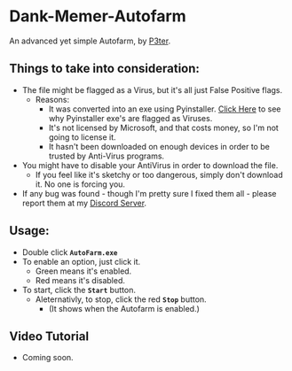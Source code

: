 # Dank-Memer-Autofarm
An advanced yet simple Autofarm, by [P3ter](https://www.youtube.com/channel/UCBnu_694dyDx8qz77Pxr-1A).


## Things to take into consideration:
- The file might be flagged as a Virus, but it's all just False Positive flags.
  - Reasons:
    - It was converted into an exe using Pyinstaller. [Click Here]() to see why Pyinstaller exe's are flagged as Viruses.
    - It's not licensed by Microsoft, and that costs money, so I'm not going to license it.
    - It hasn't been downloaded on enough devices in order to be trusted by Anti-Virus programs.
- You might have to disable your AntiVirus in order to download the file.
  - If you feel like it's sketchy or too dangerous, simply don't download it. No one is forcing you.
- If any bug was found - though I'm pretty sure I fixed them all - please report them at my [Discord Server](https://discord.gg/ZFbVsgk2Qf).

## Usage:
- Double click **`AutoFarm.exe`**
- To enable an option, just click it.
  - Green means it's enabled.
  - Red means it's disabled.
- To start, click the **`Start`** button.
  - Aleternativly, to stop, click the red **`Stop`** button.
    - (It shows when the Autofarm is enabled.)


## Video Tutorial
- Coming soon.
